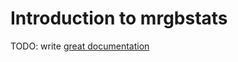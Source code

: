 # Introduction to mrgbstats

TODO: write [great documentation](http://jacobian.org/writing/what-to-write/)
